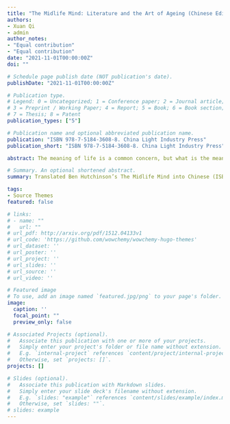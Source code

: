 ```yaml
---
title: "The Midlife Mind: Literature and the Art of Ageing (Chinese Edition)"
authors:
- Xuan Qi
- admin
author_notes:
- "Equal contribution"
- "Equal contribution"
date: "2021-11-01T00:00:00Z"
doi: ""

# Schedule page publish date (NOT publication's date).
publishDate: "2021-11-01T00:00:00Z"

# Publication type.
# Legend: 0 = Uncategorized; 1 = Conference paper; 2 = Journal article;
# 3 = Preprint / Working Paper; 4 = Report; 5 = Book; 6 = Book section;
# 7 = Thesis; 8 = Patent
publication_types: ["5"]

# Publication name and optional abbreviated publication name.
publication: "ISBN 978‑7‑5184‑3608‑8. China Light Industry Press"
publication_short: "ISBN 978‑7‑5184‑3608‑8. China Light Industry Press"

abstract: The meaning of life is a common concern, but what is the meaning of midlife? With the help of illustrious writers such as Dante, Montaigne, Beauvoir, Goethe, and Beckett, The Midlife Mind sets out to answer this question. Erudite but engaging, it takes a personal approach to that most impersonal of processes, aging. From the ancients to the moderns, from poets to playwrights, writers have long meditated on how we can remain creative as we move through our middle years. There are no better guides, then, to how we have regarded middle age in the past, how we understand it in the present, and how we might make it as rewarding as possible in the future.

# Summary. An optional shortened abstract.
summary: Translated Ben Hutchinson’s The Midlife Mind into Chinese (ISBN 978-7-5184-3608-8).

tags:
- Source Themes
featured: false

# links:
# - name: ""
#   url: ""
# url_pdf: http://arxiv.org/pdf/1512.04133v1
# url_code: 'https://github.com/wowchemy/wowchemy-hugo-themes'
# url_dataset: ''
# url_poster: ''
# url_project: ''
# url_slides: ''
# url_source: ''
# url_video: ''

# Featured image
# To use, add an image named `featured.jpg/png` to your page's folder. 
image:
  caption: ''
  focal_point: ""
  preview_only: false

# Associated Projects (optional).
#   Associate this publication with one or more of your projects.
#   Simply enter your project's folder or file name without extension.
#   E.g. `internal-project` references `content/project/internal-project/index.md`.
#   Otherwise, set `projects: []`.
projects: []

# Slides (optional).
#   Associate this publication with Markdown slides.
#   Simply enter your slide deck's filename without extension.
#   E.g. `slides: "example"` references `content/slides/example/index.md`.
#   Otherwise, set `slides: ""`.
# slides: example
---
```


<!-- {{% callout note %}}
Click the *Cite* button above to demo the feature to enable visitors to import publication metadata into their reference management software.
{{% /callout %}} -->

<!-- {{% callout note %}}
Create your slides in Markdown - click the *Slides* button to check out the example.
{{% /callout %}} -->

<!-- Supplementary notes can be added here, including [code, math, and images](https://wowchemy.com/docs/writing-markdown-latex/). -->
